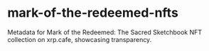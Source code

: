 # mark-of-the-redeemed-nfts
Metadata for Mark of the Redeemed: The Sacred Sketchbook NFT collection on xrp.cafe, showcasing transparency.
